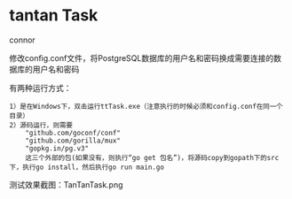 # tantan Task
connor

修改config.conf文件，将PostgreSQL数据库的用户名和密码换成需要连接的数据库的用户名和密码

有两种运行方式：

	1）是在Windows下，双击运行ttTask.exe（注意执行的时候必须和config.conf在同一个目录）
	2）源码运行，则需要	
		"github.com/goconf/conf"
		"github.com/gorilla/mux"
		"gopkg.in/pg.v3"
		这三个外部的包(如果没有，则执行“go get 包名”)，将源码copy到gopath下的src下，执行go install，然后执行go run main.go


测试效果截图：TanTanTask.png

